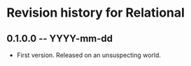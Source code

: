 # Revision history for Relational

## 0.1.0.0 -- YYYY-mm-dd

* First version. Released on an unsuspecting world.
